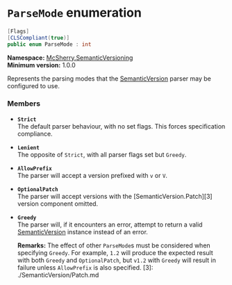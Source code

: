 # `ParseMode` enumeration

```c#
[Flags]
[CLSCompliant(true)]
public enum ParseMode : int
```

**Namespace:** [McSherry.SemanticVersioning][1]  
**Minimum version:** 1.0.0

[1]: ./

Represents the parsing modes that the [SemanticVersion][2] parser
may be configured to use.

[2]: ./SemanticVersion


### Members

- **`Strict`**  
  The default parser behaviour, with no set flags. This forces
  specification compliance.
  
- **`Lenient`**  
  The opposite of `Strict`, with all parser flags set but `Greedy`.
  
- **`AllowPrefix`**  
  The parser will accept a version prefixed with `v` or `V`.
  
- **`OptionalPatch`**  
  The parser will accept versions with the [SemanticVersion.Patch][3]
  version component omitted.
  
- **`Greedy`**  
  The parser will, if it encounters an error, attempt to return a
  valid [SemanticVersion][2] instance instead of an error.
  
  **Remarks:** The effect of other `ParseMode`s must be considered when
  specifying `Greedy`. For example, `1.2` will produce the expected result
  with both `Greedy` and `OptionalPatch`, but `v1.2` with `Greedy` will
  result in failure unless `AllowPrefix` is also specified.
[3]: ./SemanticVersion/Patch.md